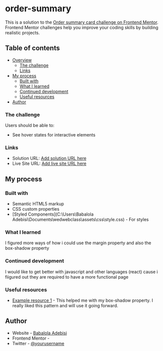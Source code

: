# order-summary
This is a solution to the [Order summary card challenge on Frontend Mentor](https://www.frontendmentor.io/challenges/order-summary-component-QlPmajDUj). Frontend Mentor challenges help you improve your coding skills by building realistic projects. 

## Table of contents

- [Overview](#overview)
  - [The challenge](#the-challenge)
  - [Links](#links)
- [My process](#my-process)
  - [Built with](#built-with)
  - [What I learned](#what-i-learned)
  - [Continued development](#continued-development)
  - [Useful resources](#useful-resources)
- [Author](#author)

### The challenge

Users should be able to:

- See hover states for interactive elements

### Links

- Solution URL: [Add solution URL here](https://your-solution-url.com)
- Live Site URL: [Add live site URL here](https://your-live-site-url.com)

## My process

### Built with

- Semantic HTML5 markup
- CSS custom properties
- [Styled Components](C:\Users\Babalola Adebisi\Documents\wedwebclass\assets\css\style.css) - For styles

### What I learned

I figured more ways of how i could use the margin property and also the box-shadow property

### Continued development

I would like to get better with javascript and other languages (react) cause i fiigured out they are required to have a more functional page

### Useful resources

- [Example resource 1](https://www.w3schools.com) - This helped me with my box-shadow property. I really liked this pattern and will use it going forward.

## Author

- Website - [Babalola Adebisi](https://www.your-site.com)
- Frontend Mentor - [](https://www.frontendmentor.io/profile/yourusername)
- Twitter - [@yourusername](https://www.twitter.com/yourusername)
